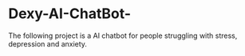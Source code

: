 # Dexy-AI-ChatBot-
The following project is a AI chatbot for people struggling with stress, depression and anxiety.
